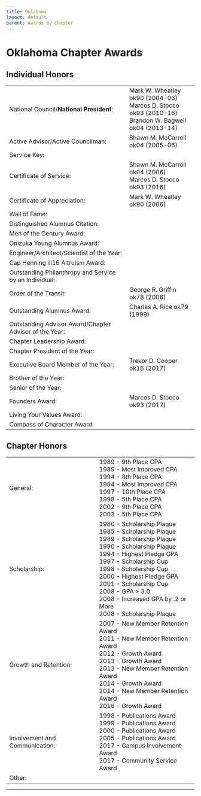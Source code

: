 ```yaml
---
title: Oklahoma
layout: default
parent: Awards by Chapter
---
```


<link rel="stylesheet" href="{{ '/assets/css/by_chapter.css' | relative_url }}">

# Oklahoma Chapter Awards

## Individual Honors

<table>
<tbody>

<tr>
<td>National Council/<b>National President</b>:</td>
<td>Mark W. Wheatley ok90 (2004-06)
<br>Marcos D. Stocco ok93 (2010-16)
<br>Brandon W. Bagwell ok04 (2013-14)
</td></tr>

<tr>
<td>Active Advisor/Active Councilman:</td>
<td>Shawn M. McCarroll ok04 (2005-06)
</td></tr>

<tr>
<td>Service Key:</td>
<td>
</td></tr>

<tr>
<td>Certificate of Service:</td>
<td>Shawn M. McCarroll ok04 (2006)
<br>Marcos D. Stocco ok93 (2016)
</td></tr>

<tr>
<td>Certificate of Appreciation:</td>
<td>Mark W. Wheatley ok90 (2006)
</td></tr>

<tr>
<td>Wall of Fame:</td>
<td>
</td></tr>

<tr>
<td>Distinguished Alumnus Citation:</td>
<td>
</td></tr>

<tr>
<td>Men of the Century Award:</td>
<td> 
</td></tr>

<tr>
<td>Onizuka Young Alumnus Award:</td>
<td>
</td></tr>

<tr>
<td>Engineer/Architect/Scientist of the Year:</td>
<td>
</td></tr>

<tr>
<td>Cap Henning ill16 Altruism Award:</td>
<td>
</td></tr>

<tr>
<td>Outstanding Philanthropy and Service by an Individual:</td>
<td>
</td></tr>

<tr>
<td>Order of the Transit:</td>
<td>George R. Griffin ok78 (2006)
</td></tr>

<tr>
<td>Outstanding Alumnus Award:</td>
<td>Charles A. Rice ok79 (1999)
</td></tr>

<tr>
<td>Outstanding Advisor Award/Chapter Advisor of the Year:</td>
<td>
</td></tr>

<tr>
<td>Chapter Leadership Award:</td>
<td>
</td></tr>

<tr>
<td>Chapter President of the Year:</td>
<td>
</td></tr>

<tr>
<td>Executive Board Member of the Year:</td>
<td>Trevor D. Cooper ok16 (2017)
</td></tr>

<tr>
<td>Brother of the Year:</td>
<td>
</td></tr>

<tr>
<td>Senior of the Year:</td>
<td>
</td></tr>

<tr>
<td>Founders Award:</td>
<td>Marcos D. Stocco ok93 (2017)
</td></tr>

<tr>
<td>Living Your Values Award:</td>
<td>
</td></tr>

<tr>
<td>Compass of Character Award:</td>
<td>
</td></tr>

</tbody>
</table>

## Chapter Honors

<table>
<tbody>

<tr>
<td>General:</td>
<td>1989 - 9th Place CPA
<br>1989 - Most Improved CPA
<br>1994 - 8th Place CPA
<br>1994 - Most Improved CPA
<br>1997 - 10th Place CPA
<br>1998 - 5th Place CPA
<br>2002 - 9th Place CPA
<br>2003 - 5th Place CPA
</td></tr>

<tr>
<td>Scholarship:</td>
<td>1980 - Scholarship Plaque
<br>1985 - Scholarship Plaque
<br>1989 - Scholarship Plaque
<br>1990 - Scholarship Plaque
<br>1994 - Highest Pledge GPA
<br>1997 - Scholarship Cup
<br>1998 - Scholarship Cup
<br>2000 - Highest Pledge GPA
<br>2001 - Scholarship Cup
<br>2008 - GPA > 3.0
<br>2008 - Increased GPA by .2 or More
<br>2008 - Scholarship Plaque
</td></tr>

<tr>
<td>Growth and Retention:</td>
<td>2007 - New Member Retention Award
<br>2011 - New Member Retention Award
<br>2012 - Growth Award
<br>2013 - Growth Award
<br>2013 - New Member Retention Award
<br>2014 - Growth Award
<br>2014 - New Member Retention Award
<br>2016 - Growth Award
</td></tr>

<tr>
<td>Involvement and Communication:</td>
<td>1998 - Publications Award
<br>1999 - Publications Award
<br>2000 - Publications Award
<br>2005 - Publications Award
<br>2017 - Campus Involvement Award
<br>2017 - Community Service Award
</td></tr>

<tr>
<td>Other:</td>
<td>
</td></tr>

</tbody>
</table>

---
